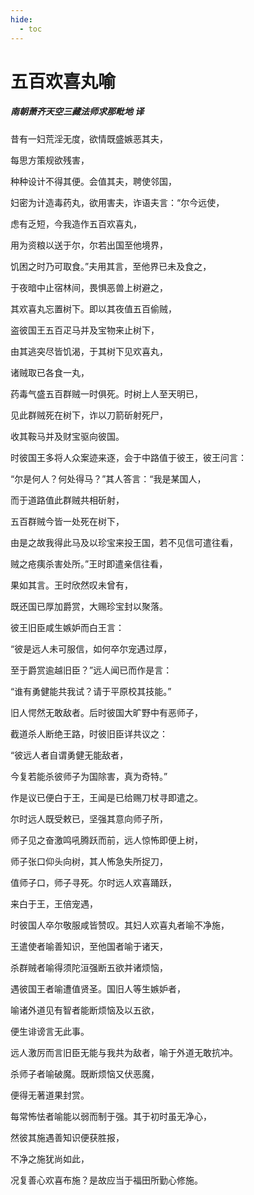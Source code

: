 ```yaml
---
hide:
  - toc
---
```


# **五百欢喜丸喻**

##### 南朝萧齐天空三藏法师求那毗地 译

昔有一妇荒淫无度，欲情既盛嫉恶其夫，

每思方策规欲残害，

种种设计不得其便。会值其夫，聘使邻国，

妇密为计造毒药丸，欲用害夫，诈语夫言：“尔今远使，

虑有乏短，今我造作五百欢喜丸，

用为资粮以送于尔，尔若出国至他境界，

饥困之时乃可取食。”夫用其言，至他界已未及食之，

于夜暗中止宿林间，畏惧恶兽上树避之，

其欢喜丸忘置树下。即以其夜值五百偷贼，

盗彼国王五百疋马并及宝物来止树下，

由其逃突尽皆饥渴，于其树下见欢喜丸，

诸贼取已各食一丸，

药毒气盛五百群贼一时俱死。时树上人至天明已，

见此群贼死在树下，诈以刀箭斫射死尸，

收其鞍马并及财宝驱向彼国。

时彼国王多将人众案迹来逐，会于中路值于彼王，彼王问言：

“尔是何人？何处得马？”其人答言：“我是某国人，

而于道路值此群贼共相斫射，

五百群贼今皆一处死在树下，

由是之故我得此马及以珍宝来投王国，若不见信可遣往看，

贼之疮痍杀害处所。”王时即遣亲信往看，

果如其言。王时欣然叹未曾有，

既还国已厚加爵赏，大赐珍宝封以聚落。

彼王旧臣咸生嫉妒而白王言：

“彼是远人未可服信，如何卒尔宠遇过厚，

至于爵赏逾越旧臣？”远人闻已而作是言：

“谁有勇健能共我试？请于平原校其技能。”

旧人愕然无敢敌者。后时彼国大旷野中有恶师子，

截道杀人断绝王路，时彼旧臣详共议之：

“彼远人者自谓勇健无能敌者，

今复若能杀彼师子为国除害，真为奇特。”

作是议已便白于王，王闻是已给赐刀杖寻即遣之。

尔时远人既受敕已，坚强其意向师子所，

师子见之奋激鸣吼腾跃而前，远人惊怖即便上树，

师子张口仰头向树，其人怖急失所捉刀，

值师子口，师子寻死。尔时远人欢喜踊跃，

来白于王，王倍宠遇，

时彼国人卒尔敬服咸皆赞叹。其妇人欢喜丸者喻不净施，

王遣使者喻善知识，至他国者喻于诸天，

杀群贼者喻得须陀洹强断五欲并诸烦恼，

遇彼国王者喻遭值贤圣。国旧人等生嫉妒者，

喻诸外道见有智者能断烦恼及以五欲，

便生诽谤言无此事。

远人激厉而言旧臣无能与我共为敌者，喻于外道无敢抗冲。

杀师子者喻破魔。既断烦恼又伏恶魔，

便得无著道果封赏。

每常怖怯者喻能以弱而制于强。其于初时虽无净心，

然彼其施遇善知识便获胜报，

不净之施犹尚如此，

况复善心欢喜布施？是故应当于福田所勤心修施。
